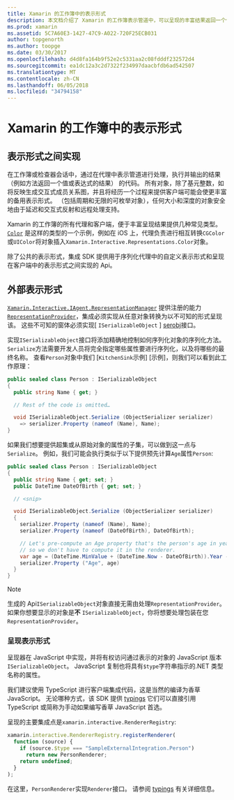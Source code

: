 ```yaml
---
title: Xamarin 的工作簿中的表示形式
description: 本文档介绍了 Xamarin 的工作簿表示管道中，可以呈现的丰富结果返回一个值的任何代码。
ms.prod: xamarin
ms.assetid: 5C7A60E3-1427-47C9-A022-720F25ECB031
author: topgenorth
ms.author: toopge
ms.date: 03/30/2017
ms.openlocfilehash: d4d8fa164b9f52e2c5331aa2c08fdddf232572d4
ms.sourcegitcommit: ea1dc12a3c2d7322f234997daacbfdb6ad542507
ms.translationtype: MT
ms.contentlocale: zh-CN
ms.lasthandoff: 06/05/2018
ms.locfileid: "34794158"
---
```

# <a name="representations-in-xamarin-workbooks"></a>Xamarin 的工作簿中的表示形式

## <a name="representations"></a>表示形式之间实现

在工作簿或检查器会话中，通过在代理中表示管道进行处理，执行并输出的结果 （例如方法返回一个值或表达式的结果） 的代码。 所有对象，除了基元整数，如将反映生成交互式成员关系图，并且将经历一个过程来提供客户端可能会使更丰富的备用表示形式。 （包括周期和无限的可枚举对象），任何大小和深度的对象安全地由于延迟和交互式反射和远程处理支持。

Xamarin 的工作簿的所有代理和客户端，便于丰富呈现结果提供几种常见类型。 [`Color`][xir-color] 是这样的类型的一个示例，例如在 iOS 上，代理负责进行相互转换`CGColor`或`UIColor`将对象插入`Xamarin.Interactive.Representations.Color`对象。

除了公共的表示形式，集成 SDK 提供用于序列化代理中的自定义表示形式和呈现在客户端中的表示形式之间实现的 Api。

## <a name="external-representations"></a>外部表示形式

[`Xamarin.Interactive.IAgent.RepresentationManager`][repman] 提供注册的能力 [`RepresentationProvider`][repp]，集成必须实现从任意对象转换为以不可知的形式呈现该。 这些不可知的窗体必须实现[ `ISerializableObject` ] [ serobj]接口。

实现`ISerializableObject`接口将添加精确地控制如何序列化对象的序列化方法。 `Serialize`方法需要开发人员将完全指定哪些属性要进行序列化，以及将哪些的最终名称。 查看`Person`对象中我们 [`KitchenSink`示例] [示例]，则我们可以看到此工作原理：

```csharp
public sealed class Person : ISerializableObject
{
  public string Name { get; }

  // Rest of the code is omitted…

  void ISerializableObject.Serialize (ObjectSerializer serializer)
    => serializer.Property (nameof (Name), Name);
}
```

如果我们想要提供超集或从原始对象的属性的子集，可以做到这一点与`Serialize`。 例如，我们可能会执行类似于以下提供预先计算`Age`属性`Person`:

```csharp
public sealed class Person : ISerializableObject
{
  public string Name { get; set; }
  public DateTime DateOfBirth { get; set; }

  // <snip>

  void ISerializableObject.Serialize (ObjectSerializer serializer)
  {
    serializer.Property (nameof (Name), Name);
    serializer.Property (nameof (DateOfBirth), DateOfBirth);

    // Let's pre-compute an Age property that's the person's age in years,
    // so we don't have to compute it in the renderer.
    var age = (DateTime.MinValue + (DateTime.Now - DateOfBirth)).Year - 1;
    serializer.Property ("Age", age)
  }
}
```

> [!NOTE]
> 生成的 Api`ISerializableObject`对象直接无需由处理`RepresentationProvider`。 如果你想要显示的对象是**不** `ISerializableObject`，你将想要处理包装在您`RepresentationProvider`。

### <a name="rendering-a-representation"></a>呈现表示形式

呈现器在 JavaScript 中实现，并将有权访问通过表示的对象的 JavaScript 版本`ISerializableObject`。 JavaScript 复制也将具有`$type`字符串指示的.NET 类型名称的属性。

我们建议使用 TypeScript 进行客户端集成代码，这是当然的编译为香草 JavaScript。 无论哪种方式，该 SDK 提供 [typings][typings] 它们可以直接引用 TypeScript 或简称为手动如果编写香草 JavaScript 首选。

呈现的主要集成点是`xamarin.interactive.RendererRegistry`:

```js
xamarin.interactive.RendererRegistry.registerRenderer(
  function (source) {
    if (source.$type === "SampleExternalIntegration.Person")
      return new PersonRenderer;
    return undefined;
  }
);
```

在这里，`PersonRenderer`实现`Renderer`接口。 请参阅 [typings][typings] 有关详细信息。

[typings]: https://github.com/xamarin/Workbooks/blob/master/SDK/typings/xamarin-interactive.d.ts
[xir-color]: https://developer.xamarin.com/api/type/Xamarin.Interactive.Representations.Color/
[repman]: https://developer.xamarin.com/api/type/Xamarin.Interactive.Representations.IRepresentationManager/
[repp]: https://developer.xamarin.com/api/type/Xamarin.Interactive.Representations.RepresentationProvider/
[serobj]: https://developer.xamarin.com/api/type/Xamarin.Interactive.Serialization.ISerializableObject/
